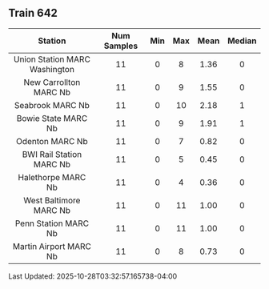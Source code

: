 ## Train 642

| Station | Num Samples | Min | Max | Mean | Median |
| :-----: | :---------: | :-: | :-: | :--: | :----: |
| Union Station MARC Washington | 11 | 0 | 8 | 1.36 | 0 |
| New Carrollton MARC Nb | 11 | 0 | 9 | 1.55 | 0 |
| Seabrook MARC Nb | 11 | 0 | 10 | 2.18 | 1 |
| Bowie State MARC Nb | 11 | 0 | 9 | 1.91 | 1 |
| Odenton MARC Nb | 11 | 0 | 7 | 0.82 | 0 |
| BWI Rail Station MARC Nb | 11 | 0 | 5 | 0.45 | 0 |
| Halethorpe MARC Nb | 11 | 0 | 4 | 0.36 | 0 |
| West Baltimore MARC Nb | 11 | 0 | 11 | 1.00 | 0 |
| Penn Station MARC Nb | 11 | 0 | 11 | 1.00 | 0 |
| Martin Airport MARC Nb | 11 | 0 | 8 | 0.73 | 0 |


Last Updated: 2025-10-28T03:32:57.165738-04:00
